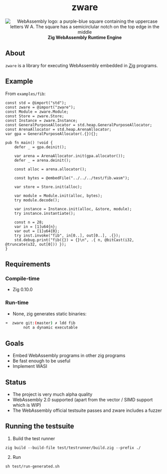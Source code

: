 <h1 align="center">zware</h1>

<div align="center">
  <img src="https://github.com/malcolmstill/web-assembly-logo/blob/master/dist/icon/web-assembly-icon-128px.png" alt="WebAssembly logo: a purple-blue square containing the uppercase letters W A. The square has a semicirclular notch on the top edge in the middle" />
  <br />
  <strong>Zig WebAssembly Runtime Engine</strong>
</div>

## About

`zware` is a library for executing WebAssembly embedded in [Zig](https://ziglang.org) programs.

## Example

From `examples/fib`:

```zig
const std = @import("std");
const zware = @import("zware");
const Module = zware.Module;
const Store = zware.Store;
const Instance = zware.Instance;
const GeneralPurposeAllocator = std.heap.GeneralPurposeAllocator;
const ArenaAllocator = std.heap.ArenaAllocator;
var gpa = GeneralPurposeAllocator(.{}){};

pub fn main() !void {
    defer _ = gpa.deinit();

    var arena = ArenaAllocator.init(gpa.allocator());
    defer _ = arena.deinit();

    const alloc = arena.allocator();

    const bytes = @embedFile("../../../test/fib.wasm");

    var store = Store.init(alloc);

    var module = Module.init(alloc, bytes);
    try module.decode();

    var instance = Instance.init(alloc, &store, module);
    try instance.instantiate();

    const n = 28;
    var in = [1]u64{n};
    var out = [1]u64{0};
    try inst.invoke("fib", in[0..], out[0..], .{});
    std.debug.print("fib({}) = {}\n", .{ n, @bitCast(i32, @truncate(u32, out[0])) });
}
```

## Requirements

### Compile-time

- Zig 0.10.0

### Run-time

- None, zig generates static binaries:

```bash
➜  zware git:(master) ✗ ldd fib
        not a dynamic executable
```

## Goals

- Embed WebAssembly programs in other zig programs
- Be fast enough to be useful
- Implement WASI

## Status

- The project is very much alpha quality
- WebAssembly 2.0 supported (apart from the vector / SIMD support which is WIP)
- The WebAssembly official testsuite passes and zware includes a fuzzer

## Running the testsuite

1. Build the test runner

```
zig build --build-file test/testrunner/build.zig --prefix ./
```

2. Run

```
sh test/run-generated.sh
```

